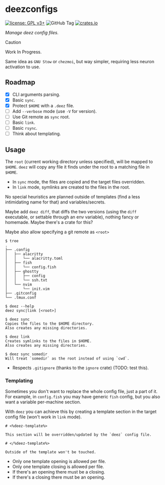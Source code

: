 # deezconfigs

[![license: GPL v3+](https://img.shields.io/badge/license-GPLv3+-blue)](https://www.gnu.org/licenses/gpl-3.0)
![GitHub Tag](https://img.shields.io/github/v/tag/qrichert/deezconfigs?sort=semver&filter=*.*.*&label=release)
[![crates.io](https://img.shields.io/crates/d/deezconfigs?logo=rust&logoColor=white&color=orange)](https://crates.io/crates/deezconfigs)

_Manage deez config files._

> [!CAUTION]
>
> Work In Progress.

Same idea as `GNU Stow` or `chezmoi`, but way simpler, requiring less
neuron activation to use.

## Roadmap

- [x] CLI arguments parsing.
- [x] Basic `sync`.
- [x] Protect `$HOME` with a `.deez` file.
- [ ] Add `--verbose` mode (use `-V` for version).
- [ ] Use Git remote as `sync` root.
- [ ] Basic `link`.
- [ ] Basic `rsync`.
- [ ] Think about templating.

## Usage

The `root` (current working directory unless specified), will be mapped
to `$HOME`. `deez` will copy any file it finds under the root to a
matching file in `$HOME`.

- In `sync` mode, the files are copied and the target files overridden.
- In `link` mode, symlinks are created to the files in the root.

No special heuristics are planned outside of templates (find a less
intimidating name for that) and variables/secrets.

Maybe add `deez diff`, that diffs the two versions (using the `diff`
executable, or settable through an env variable), nothing fancy or
homemade. Maybe there's a crate for this?

Maybe also allow specifying a git remote as `<root>`

```console
$ tree
.
├── .config
│   ├── alacritty
│   │   └── alacritty.toml
│   ├── fish
│   │   └── config.fish
│   ├── ghostty
│   │   ├── config
│   │   └── ssh.txt
│   └── nvim
│       └── init.vim
├── .gitconfig
└── .tmux.conf
```

```console
$ deez --help
deez sync|link [<root>]

$ deez sync
Copies the files to the $HOME directory.
Also creates any missing directories.

$ deez link
Creates symlinks to the files in $HOME.
Also creates any missing directories.

$ deez sync somedir
Will treat `somedir` as the root instead of using `cwd`.
```

- Respects `.gitignore` (thanks to the `ignore` crate) (TODO: test
  this).

### Templating

Sometimes you don't want to replace the whole config file, just a part
of it. For example, in `config.fish` you may have generic `fish` config,
but you also want a variable per-machine section.

With `deez` you can achieve this by creating a template section in the
target config file (won't work in `link` mode).

```
# <%deez-template%>

This section will be overridden/updated by the `deez` config file.

# </%deez-template%>

Outside of the template won't be touched.
```

- Only one template opening is allowed per file.
- Only one template closing is allowed per file.
- If there's an opening there must be a closing.
- If there's a closing there must be an opening.
